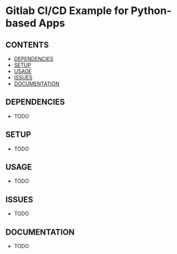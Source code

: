 # Gitlab CI/CD Example for Python-based Apps

## CONTENTS

* [DEPENDENCIES](#dependencies)
* [SETUP](#setup)
* [USAGE](#usage)
* [ISSUES](#issues)
* [DOCUMENTATION](#documentation)

## DEPENDENCIES

* TODO

## SETUP

* TODO

## USAGE

* TODO

## ISSUES

* TODO

## DOCUMENTATION

* TODO

